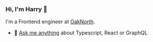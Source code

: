### Hi, I'm Harry 👋

I'm a Frontend engineer at [OakNorth](https://jobs.lever.co/oaknorth.ai?department=OakNorth&location=London).


- 🦊 [Ask me anything](https://www.harrymt.com/) about Typescript, React or GraphQL
